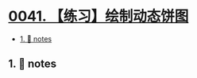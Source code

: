 # [0041. 【练习】绘制动态饼图](https://github.com/tnotesjs/TNotes.svg/tree/main/notes/0041.%20%E3%80%90%E7%BB%83%E4%B9%A0%E3%80%91%E7%BB%98%E5%88%B6%E5%8A%A8%E6%80%81%E9%A5%BC%E5%9B%BE)

<!-- region:toc -->

- [1. 📒 notes](#1--notes)

<!-- endregion:toc -->

## 1. 📒 notes
